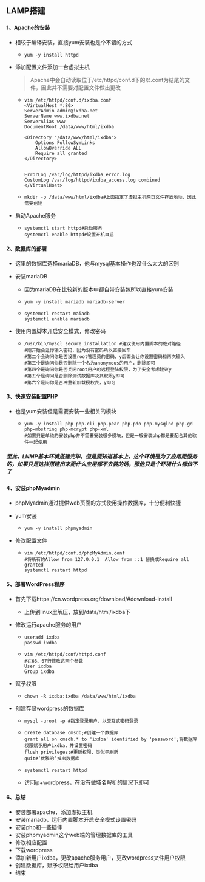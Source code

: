 ## LAMP搭建

#### 1、Apache的安装

+ 相较于编译安装，直接yum安装也是个不错的方式

  + ```shell
    yum -y install httpd
    ```

+ 添加配置文件添加一台虚拟主机

  > Apache中会自动读取位于/etc/httpd/conf.d下的以.conf为结尾的文件，因此并不需要对配置文件做出更改

  + ```shell
    vim /etc/httpd/conf.d/ixdba.conf
    <VirtualHost *:80>
    ServerAdmin admin@ixdba.net
    ServerName www.ixdba.net
    ServerAlias www
    DocumentRoot /data/www/html/ixdba
    
    <Directory "/data/www/html/ixdba">
        Options FollowSymLinks
        AllowOverride ALL
        Require all granted
    </Directory>
    
    
    ErrorLog /var/log/httpd/ixdba_error.log
    CustomLog /var/log/httpd/ixdba_access.log combined
    </VirtualHost>
    
    ```

  + ```shell
    mkdir -p /data/www/html/ixdba#上面指定了虚拟主机网页文件存放地址，因此需要创建
    ```

+ 启动Apache服务

  + ```shell
    systemctl start httpd#启动服务
    systemctl enable httpd#设置开机自启
    ```

#### 2、数据库的部署

+ 这里的数据库选择mariaDB，他与mysql基本操作也没什么太大的区别

+ 安装mariaDB

  + 因为mariaDB在比较新的版本中都自带安装包所以直接yum安装

  + ```shel
    yum -y install mariadb mariadb-server
    ```

  + ```shell
    systemctl restart maiadb
    systemctl enable mariadb
    ```

+ 使用内置脚本开启安全模式，修改密码

  + ```shell
    /usr/bin/mysql_secure_installation #建议使用内置脚本的绝对路径
    #刚开始会让你输入密码，因为没有密码所以直接回车
    #第二个会询问你是否设置root管理员的密码，y后面会让你设置密码和再次输入
    #第三个是询问你是否删除一个名为anonymous的用户，删除即可
    #第四个是询问你是否关闭root用户的远程登陆权限，为了安全考虑建议y
    #第五个是询问是否删除测试数据库及其权限y即可
    #第六个是问你是否冲重新加载授权表，y即可
    ```

#### 3、快速安装配置PHP

+ 也是yum安装但是需要安装一些相关的模块

  + ```shell
    yum -y install php php-cli php-pear php-pdo php-mysqlnd php-gd php-mbstring php-mcrypt php-xml
    #如果只是单纯的安装php并不需要安装很多模块，但是一般安装php都是要配合其他软件一起使用
    ```

##### 至此，LNMP基本环境搭建完毕，但是要知道基本上，这个环境是为了应用而服务的，如果只是这样搭建出来而什么应用都不去装的话，那他只是个环境什么都做不了

#### 4、安装phpMyadmin

+ phpMyadmin通过提供web页面的方式使用操作数据库，十分便利快捷

+ yum安装

  + ```shell
    yum -y install phpmyadmin
    ```

+ 修改配置文件

  + ```shell
    vim /etc/httpd/conf.d/phpMyAdmin.conf
    #将所有的Allow from 127.0.0.1  Allow from ::1 替换成Require all granted
    systemctl restart httpd
    ```

#### 5、部署WordPress程序

+ 首先下载https://cn.wordpress.org/download/#download-install

  + 上传到linux里解压，放到/data/html/ixdba下

+ 修改运行apache服务的用户

  + ```shell
    useradd ixdba
    passwd ixdba
    ```

  + ```shell
    vim /etc/httpd/conf/httpd.conf
    #在66、67行修改这两个参数
    User ixdba
    Group ixdba
    ```

+ 赋予权限

  + ```shell
    chown -R ixdba:ixdba /data/www/html/ixdba
    ```

+ 创建存储wordpress的数据库

  + ```shell
    mysql -uroot -p #指定登录用户，以交互式密码登录
    ```

  + ```maria
    create database cmsdb;#创建一个数据库
    grant all on cmsdb.* to 'ixdba' identified by 'password';将数据库权限赋予用户ixdba，并设置密码
    flush privileges;#更新权限，类似于刷新
    quit#‘优雅的’推出数据库
    ```

  + ```shell
    systemctl restart httpd
    ```

  + 访问ip+wordpress，在没有做域名解析的情况下即可



#### 6、总结

+ 安装部署apache，添加虚拟主机
+ 安装mariadb，运行内置脚本开启安全模式设置密码
+ 安装php和一些插件
+ 安装phpmyadmin这个web端的管理数据库的工具
+ 修改相应配置
+ 下载wordpress
+ 添加新用户ixdba，更改apache服务用户，更改wordpress文件用户权限
+ 创建数据库，赋予权限给用户ixdba
+ 结束

